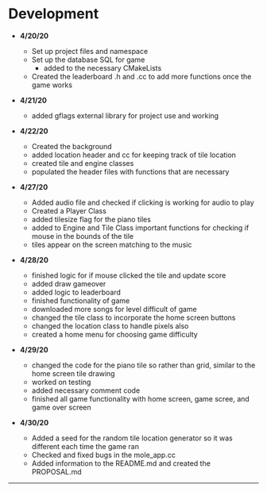 # Development
 - **4/20/20**
   - Set up project files and namespace
   - Set up the database SQL for game
     - added to the necessary CMakeLists
   - Created the leaderboard .h and .cc to add more functions once the game works

 - **4/21/20**
   - added gflags external library for project use and working
   
 - **4/22/20**
   - Created the background
   - added location header and cc for keeping track of tile location
   - created tile and engine classes 
   - populated the header files with functions that are necessary
   
 - **4/27/20**
   - Added audio file and checked if clicking is working for audio to play
   - Created a Player Class
   - added tilesize flag for the piano tiles
   - added to Engine and Tile Class important functions for checking if mouse in the bounds of the tile
   - tiles appear on the screen matching to the music
   
 - **4/28/20**
   - finished logic for if mouse clicked the tile and update score
   - added draw gameover
   - added logic to leaderboard
   - finished functionality of game
   - downloaded more songs for level difficult of game
   - changed the tile class to incorporate the home screen buttons
   - changed the location class to handle pixels also
   - created a home menu for choosing game difficulty
   
 - **4/29/20**
   - changed the code for the piano tile so rather than grid, similar to the home screen tile drawing
   - worked on testing
   - added necessary comment code
   - finished all game functionality with home screen, game scree, and game over screen
   
 - **4/30/20**
   - Added a seed for the random tile location generator so it was different each time the game ran
   - Checked and fixed bugs in the mole_app.cc
   - Added information to the README.md and created the PROPOSAL.md
---
